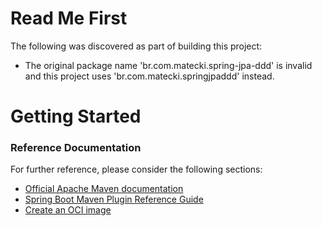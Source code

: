 # Read Me First
The following was discovered as part of building this project:

* The original package name 'br.com.matecki.spring-jpa-ddd' is invalid and this project uses 'br.com.matecki.springjpaddd' instead.

# Getting Started

### Reference Documentation
For further reference, please consider the following sections:

* [Official Apache Maven documentation](https://maven.apache.org/guides/index.html)
* [Spring Boot Maven Plugin Reference Guide](https://docs.spring.io/spring-boot/docs/2.4.2/maven-plugin/reference/html/)
* [Create an OCI image](https://docs.spring.io/spring-boot/docs/2.4.2/maven-plugin/reference/html/#build-image)

